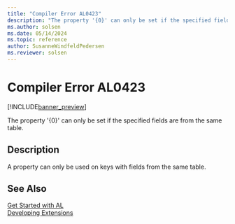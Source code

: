 ```yaml
---
title: "Compiler Error AL0423"
description: "The property '{0}' can only be set if the specified fields are from the same table."
ms.author: solsen
ms.date: 05/14/2024
ms.topic: reference
author: SusanneWindfeldPedersen
ms.reviewer: solsen
---
```

[//]: # (START>DO_NOT_EDIT)
[//]: # (IMPORTANT:Do not edit any of the content between here and the END>DO_NOT_EDIT.)
[//]: # (Any modifications should be made in the .xml files in the ModernDev repo.)
# Compiler Error AL0423

[!INCLUDE[banner_preview](../includes/banner_preview.md)]

The property '{0}' can only be set if the specified fields are from the same table.


## Description
A property can only be used on keys with fields from the same table.  

[//]: # (IMPORTANT: END>DO_NOT_EDIT)
## See Also  
[Get Started with AL](../devenv-get-started.md)  
[Developing Extensions](../devenv-dev-overview.md)  